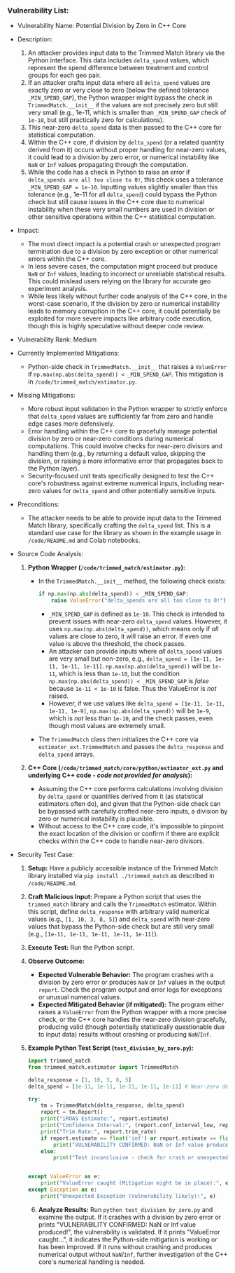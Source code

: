### Vulnerability List:

- Vulnerability Name: Potential Division by Zero in C++ Core
- Description:
    1. An attacker provides input data to the Trimmed Match library via the Python interface. This data includes `delta_spend` values, which represent the spend difference between treatment and control groups for each geo pair.
    2. If an attacker crafts input data where all `delta_spend` values are exactly zero or very close to zero (below the defined tolerance `_MIN_SPEND_GAP`), the Python wrapper might bypass the check in `TrimmedMatch.__init__` if the values are not precisely zero but still very small (e.g., 1e-11, which is smaller than `_MIN_SPEND_GAP` check of `1e-10`, but still practically zero for calculations).
    3. This near-zero `delta_spend` data is then passed to the C++ core for statistical computation.
    4. Within the C++ core, if division by `delta_spend` (or a related quantity derived from it) occurs without proper handling for near-zero values, it could lead to a division by zero error, or numerical instability like `NaN` or `Inf` values propagating through the computation.
    5. While the code has a check in Python to raise an error if `delta_spends are all too close to 0!`, this check uses a tolerance `_MIN_SPEND_GAP = 1e-10`. Inputting values slightly smaller than this tolerance (e.g., 1e-11 for all `delta_spend`) could bypass the Python check but still cause issues in the C++ core due to numerical instability when these very small numbers are used in division or other sensitive operations within the C++ statistical computation.
- Impact:
    - The most direct impact is a potential crash or unexpected program termination due to a division by zero exception or other numerical errors within the C++ core.
    - In less severe cases, the computation might proceed but produce `NaN` or `Inf` values, leading to incorrect or unreliable statistical results. This could mislead users relying on the library for accurate geo experiment analysis.
    - While less likely without further code analysis of the C++ core, in the worst-case scenario, if the division by zero or numerical instability leads to memory corruption in the C++ core, it could potentially be exploited for more severe impacts like arbitrary code execution, though this is highly speculative without deeper code review.
- Vulnerability Rank: Medium
- Currently Implemented Mitigations:
    - Python-side check in `TrimmedMatch.__init__` that raises a `ValueError` if `np.max(np.abs(delta_spend)) < _MIN_SPEND_GAP`. This mitigation is in `/code/trimmed_match/estimator.py`.
- Missing Mitigations:
    - More robust input validation in the Python wrapper to strictly enforce that `delta_spend` values are sufficiently far from zero and handle edge cases more defensively.
    - Error handling within the C++ core to gracefully manage potential division by zero or near-zero conditions during numerical computations. This could involve checks for near-zero divisors and handling them (e.g., by returning a default value, skipping the division, or raising a more informative error that propagates back to the Python layer).
    - Security-focused unit tests specifically designed to test the C++ core's robustness against extreme numerical inputs, including near-zero values for `delta_spend` and other potentially sensitive inputs.
- Preconditions:
    - The attacker needs to be able to provide input data to the Trimmed Match library, specifically crafting the `delta_spend` list. This is a standard use case for the library as shown in the example usage in `/code/README.md` and Colab notebooks.
- Source Code Analysis:
    1. **Python Wrapper (`/code/trimmed_match/estimator.py`):**
        - In the `TrimmedMatch.__init__` method, the following check exists:
          ```python
          if np.max(np.abs(delta_spend)) < _MIN_SPEND_GAP:
              raise ValueError("delta_spends are all too close to 0!")
          ```
          - `_MIN_SPEND_GAP` is defined as `1e-10`. This check is intended to prevent issues with near-zero `delta_spend` values. However, it uses `np.max(np.abs(delta_spend))`, which means only if *all* values are close to zero, it will raise an error. If even one value is above the threshold, the check passes.
          - An attacker can provide inputs where *all* `delta_spend` values are very small but non-zero, e.g., `delta_spend = [1e-11, 1e-11, 1e-11, 1e-11]`.  `np.max(np.abs(delta_spend))` will be `1e-11`, which is less than `1e-10`, but the condition `np.max(np.abs(delta_spend)) < _MIN_SPEND_GAP` is *false* because `1e-11 < 1e-10` is false. Thus the ValueError is *not* raised.
          - However, if we use values like `delta_spend = [1e-11, 1e-11, 1e-11, 1e-9]`, `np.max(np.abs(delta_spend))` will be `1e-9`, which is *not* less than `1e-10`, and the check passes, even though most values are extremely small.

        - The `TrimmedMatch` class then initializes the C++ core via `estimator_ext.TrimmedMatch` and passes the `delta_response` and `delta_spend` arrays.

    2. **C++ Core (`/code/trimmed_match/core/python/estimator_ext.py` and underlying C++ code - *code not provided for analysis*):**
        - Assuming the C++ core performs calculations involving division by `delta_spend` or quantities derived from it (as statistical estimators often do), and given that the Python-side check can be bypassed with carefully crafted near-zero inputs, a division by zero or numerical instability is plausible.
        - Without access to the C++ core code, it's impossible to pinpoint the exact location of the division or confirm if there are explicit checks within the C++ code to handle near-zero divisors.

- Security Test Case:
    1. **Setup:** Have a publicly accessible instance of the Trimmed Match library installed via `pip install ./trimmed_match` as described in `/code/README.md`.
    2. **Craft Malicious Input:** Prepare a Python script that uses the `trimmed_match` library and calls the `TrimmedMatch` estimator. Within this script, define `delta_response` with arbitrary valid numerical values (e.g., `[1, 10, 3, 8, 5]`) and `delta_spend` with near-zero values that bypass the Python-side check but are still very small (e.g., `[1e-11, 1e-11, 1e-11, 1e-11, 1e-11]`).
    3. **Execute Test:** Run the Python script.
    4. **Observe Outcome:**
        - **Expected Vulnerable Behavior:** The program crashes with a division by zero error or produces `NaN` or `Inf` values in the output `report`. Check the program output and error logs for exceptions or unusual numerical values.
        - **Expected Mitigated Behavior (if mitigated):** The program either raises a `ValueError` from the Python wrapper with a more precise check, or the C++ core handles the near-zero division gracefully, producing valid (though potentially statistically questionable due to input data) results without crashing or producing `NaN`/`Inf`.

    5. **Example Python Test Script (`test_division_by_zero.py`):**
        ```python
        import trimmed_match
        from trimmed_match.estimator import TrimmedMatch

        delta_response = [1, 10, 3, 8, 5]
        delta_spend = [1e-11, 1e-11, 1e-11, 1e-11, 1e-11] # Near-zero delta_spend

        try:
            tm = TrimmedMatch(delta_response, delta_spend)
            report = tm.Report()
            print("iROAS Estimate:", report.estimate)
            print("Confidence Interval:", (report.conf_interval_low, report.conf_interval_up))
            print("Trim Rate:", report.trim_rate)
            if report.estimate == float('inf') or report.estimate == float('-inf') or report.estimate != report.estimate: # Check for NaN/Inf
                print("VULNERABILITY CONFIRMED: NaN or Inf value produced!")
            else:
                print("Test inconclusive - check for crash or unexpected behavior.")


        except ValueError as e:
            print("ValueError caught (Mitigation might be in place):", e)
        except Exception as e:
            print("Unexpected Exception (Vulnerability likely):", e)

        ```
        6. **Analyze Results:** Run `python test_division_by_zero.py` and examine the output. If it crashes with a division by zero error or prints "VULNERABILITY CONFIRMED: NaN or Inf value produced!", the vulnerability is validated. If it prints "ValueError caught...", it indicates the Python-side mitigation is working or has been improved. If it runs without crashing and produces numerical output without `NaN`/`Inf`, further investigation of the C++ core's numerical handling is needed.